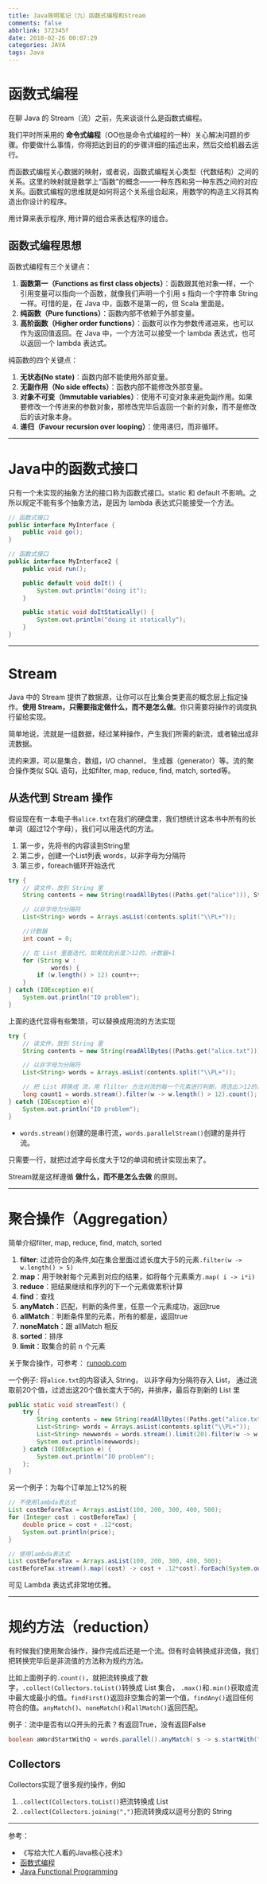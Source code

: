 ```yaml
---
title: Java简明笔记（九）函数式编程和Stream
comments: false
abbrlink: 372345f
date: 2018-02-26 00:07:29
categories: JAVA
tags: Java
---
```


# 函数式编程

在聊 Java 的 Stream（流）之前，先来谈谈什么是函数式编程。

我们平时所采用的 **命令式编程**（OO也是命令式编程的一种）关心解决问题的步骤。你要做什么事情，你得把达到目的的步骤详细的描述出来，然后交给机器去运行。

而函数式编程关心数据的映射，或者说，函数式编程关心类型（代数结构）之间的关系。这里的映射就是数学上“函数”的概念——一种东西和另一种东西之间的对应关系。函数式编程的思维就是如何将这个关系组合起来，用数学的构造主义将其构造出你设计的程序。

用计算来表示程序, 用计算的组合来表达程序的组合。

## 函数式编程思想

函数式编程有三个关键点：
1. **函数第一（Functions as first class objects）**：函数跟其他对象一样，一个引用变量可以指向一个函数，就像我们声明一个引用 s 指向一个字符串 String 一样。可惜的是，在 Java 中，函数不是第一的，但 Scala 里面是。
2. **纯函数（Pure functions）**：函数内部不依赖于外部变量。
3. **高阶函数（Higher order functions）**：函数可以作为参数传递进来，也可以作为返回值返回。在 Java 中，一个方法可以接受一个 lambda 表达式，也可以返回一个 lambda 表达式。

纯函数的四个关键点：
1. **无状态(No state)**：函数内部不能使用外部变量。
2. **无副作用（No side effects）**：函数内部不能修改外部变量。
3. **对象不可变（Immutable variables）**：使用不可变对象来避免副作用。如果要修改一个传进来的参数对象，那修改完毕后返回一个新的对象，而不是修改后的该对象本身。
4. **递归（Favour recursion over looping）**：使用递归，而非循环。

---

# Java中的函数式接口

只有一个未实现的抽象方法的接口称为函数式接口。static 和 default 不影响。之所以规定不能有多个抽象方法，是因为 lambda 表达式只能接受一个方法。

```java
// 函数式接口
public interface MyInterface {
    public void go();
}

// 函数式接口
public interface MyInterface2 {
    public void run();

    public default void doIt() {
        System.out.println("doing it");
    }

    public static void doItStatically() {
        System.out.println("doing it statically");
    }
}
```

---

# Stream

Java 中的 Stream 提供了数据源，让你可以在比集合类更高的概念层上指定操作。**使用 Stream，只需要指定做什么，而不是怎么做**。你只需要将操作的调度执行留给实现。

简单地说，流就是一组数据，经过某种操作，产生我们所需的新流，或者输出成非流数据。

<!-- more -->

流的来源，可以是集合，数组，I/O channel， 生成器（generator）等。流的聚合操作类似 SQL 语句，比如filter, map, reduce, find, match, sorted等。

## 从迭代到 Stream 操作

假设现在有一本电子书`alice.txt`在我们的硬盘里，我们想统计这本书中所有的长单词（超过12个字母），我们可以用迭代的方法。

1. 第一步，先将书的内容读到String里
2. 第二步，创建一个List列表 words，以非字母为分隔符
3. 第三步，foreach循环开始迭代

```java
try {
    // 读文件，放到 String 里
    String contents = new String(readAllBytes((Paths.get("alice"))), StandardCharsets.UTF_8);

    // 以非字母为分隔符
    List<String> words = Arrays.asList(contents.split("\\PL+"));

    //计数器
    int count = 0;

    // 在 List 里面迭代，如果找到长度＞12的，计数器+1
    for (String w :
            words) {
        if (w.length() > 12) count++;
    }
} catch (IOException e){
    System.out.println("IO problem");
}
```

上面的迭代显得有些繁琐，可以替换成用流的方法实现

```java
try {
    // 读文件，放到 String 里
    String contents = new String(readAllBytes((Paths.get("alice.txt"))), StandardCharsets.UTF_8);

    // 以非字母为分隔符
    List<String> words = Arrays.asList(contents.split("\\PL+"));

    // 把 List 转换成 流，用 flilter 方法对流的每一个元素进行判断，筛选出＞12的，并计数
    long count1 = words.stream().filter(w -> w.length() > 12).count();
} catch (IOException e){
    System.out.println("IO problem");
}
```

* `words.stream()`创建的是串行流，`words.parallelStream()`创建的是并行流。

只需要一行，就把过滤字母长度大于12的单词和统计实现出来了。

Stream就是这样遵循 **做什么，而不是怎么去做** 的原则。

---

# 聚合操作（Aggregation）

简单介绍filter, map, reduce, find, match, sorted

1. **filter**: 过滤符合的条件,如在集合里面过滤长度大于5的元素`.filter(w -> w.length() > 5)`
2. **map**：用于映射每个元素到对应的结果，如将每个元素乘方`.map( i -> i*i)`
3. **reduce**：把结果继续和序列的下一个元素做累积计算
4. **find**：查找
5. **anyMatch**：匹配，判断的条件里，任意一个元素成功，返回true
6. **allMatch**：判断条件里的元素，所有的都是，返回true
7. **noneMatch**：跟 allMatch 相反
8. **sorted**：排序
9. **limit**：取集合的前 n 个元素


关于聚合操作，可参考： [runoob.com](http://www.runoob.com/java/java8-streams.html)

一个例子: 将`alice.txt`的内容读入 String， 以非字母为分隔符存入 List， 通过流取前20个值，过滤出这20个值长度大于5的，并排序，最后存到新的 List 里

```java
public static void streamTest() {
    try {
        String contents = new String(readAllBytes((Paths.get("alice.txt"))), StandardCharsets.UTF_8);
        List<String> words = Arrays.asList(contents.split("\\PL+"));
        List<String> newwords = words.stream().limit(20).filter(w -> w.length() > 5).sorted().collect(Collectors.toList());
        System.out.println(newwords);
    } catch (IOException e) {
        System.out.println("IO problem");
    };
}
```

另一个例子：为每个订单加上12%的税

```java
// 不使用lambda表达式
List costBeforeTax = Arrays.asList(100, 200, 300, 400, 500);
for (Integer cost : costBeforeTax) {
    double price = cost + .12*cost;
    System.out.println(price);
}

// 使用lambda表达式
List costBeforeTax = Arrays.asList(100, 200, 300, 400, 500);
costBeforeTax.stream().map((cost) -> cost + .12*cost).forEach(System.out::println);
```

可见 Lambda 表达式非常地优雅。

---

# 规约方法（reduction）

有时候我们使用聚合操作，操作完成后还是一个流。但有时会转换成非流值，我们把转换完毕后是非流值的方法称为规约方法。

比如上面例子的`.count()`，就把流转换成了数字，`.collect(Collectors.toList()`转换成 List 集合， `.max()`和`.min()`获取成流中最大或最小的值。`findFirst()`返回非空集合的第一个值，`findAny()`返回任何符合的值。`anyMatch()`、`noneMatch()`和`allMatch()`返回匹配。

例子：流中是否有以Q开头的元素？有返回True，没有返回False

```java
boolean aWordStartWithQ = words.parallel().anyMatch( s -> s.startWith("Q"));
```

## Collectors

Collectors实现了很多规约操作，例如

1. `.collect(Collectors.toList()`把流转换成 List
2. `.collect(Collectors.joining(",")`把流转换成以逗号分割的 String

---

参考：

- 《写给大忙人看的Java核心技术》
- [函数式编程](https://coolshell.cn/articles/10822.html)
- [Java Functional Programming](http://tutorials.jenkov.com/java-functional-programming/index.html)
